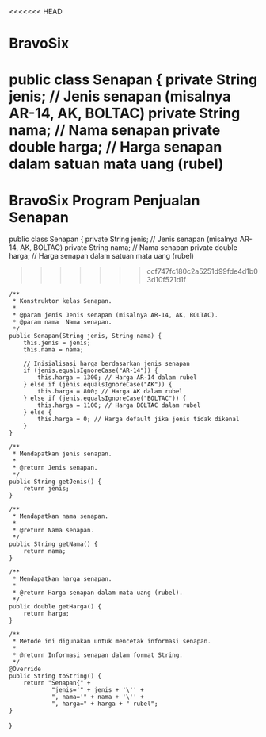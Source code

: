 <<<<<<< HEAD
# BravoSix
public class Senapan {
private String jenis;  // Jenis senapan (misalnya AR-14, AK, BOLTAC)
private String nama;   // Nama senapan
private double harga;  // Harga senapan dalam satuan mata uang (rubel)
=======
# BravoSix Program Penjualan Senapan
public class Senapan {
    private String jenis;  // Jenis senapan (misalnya AR-14, AK, BOLTAC)
    private String nama;   // Nama senapan
    private double harga;  // Harga senapan dalam satuan mata uang (rubel)
>>>>>>> ccf747fc180c2a5251d99fde4d1b03d10f521d1f

    /**
     * Konstruktor kelas Senapan.
     *
     * @param jenis Jenis senapan (misalnya AR-14, AK, BOLTAC).
     * @param nama  Nama senapan.
     */
    public Senapan(String jenis, String nama) {
        this.jenis = jenis;
        this.nama = nama;

        // Inisialisasi harga berdasarkan jenis senapan
        if (jenis.equalsIgnoreCase("AR-14")) {
            this.harga = 1300; // Harga AR-14 dalam rubel
        } else if (jenis.equalsIgnoreCase("AK")) {
            this.harga = 800; // Harga AK dalam rubel
        } else if (jenis.equalsIgnoreCase("BOLTAC")) {
            this.harga = 1100; // Harga BOLTAC dalam rubel
        } else {
            this.harga = 0; // Harga default jika jenis tidak dikenal
        }
    }

    /**
     * Mendapatkan jenis senapan.
     *
     * @return Jenis senapan.
     */
    public String getJenis() {
        return jenis;
    }

    /**
     * Mendapatkan nama senapan.
     *
     * @return Nama senapan.
     */
    public String getNama() {
        return nama;
    }

    /**
     * Mendapatkan harga senapan.
     *
     * @return Harga senapan dalam mata uang (rubel).
     */
    public double getHarga() {
        return harga;
    }

    /**
     * Metode ini digunakan untuk mencetak informasi senapan.
     *
     * @return Informasi senapan dalam format String.
     */
    @Override
    public String toString() {
        return "Senapan{" +
                "jenis='" + jenis + '\'' +
                ", nama='" + nama + '\'' +
                ", harga=" + harga + " rubel";
    }
}
